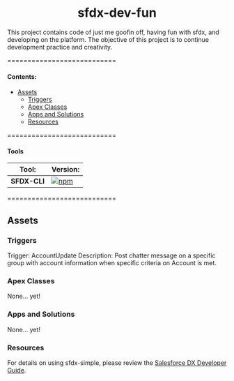 <h1 align="center">sfdx-dev-fun</h1>
This project contains code of just me goofin off, having fun with sfdx, and developing on the platform. The objective of this project is to continue development practice and creativity. 

===========================
#### Contents:
- [Assets](#assets)
  - [Triggers](#triggers)
  - [Apex Classes](#apex-classes)
  - [Apps and Solutions](#apps-and-solutions)
  - [Resources](#resources)
  
===========================
#### Tools
|  Tool:       |  Version:  |
| ------------ | ---------- |
| **SFDX-CLI** | [![npm](https://img.shields.io/npm/v/sfdx-cli.svg?label=SFDX-CLI&logo=Salesforce&style=Popout)](https://developer.salesforce.com/tools/sfdxcli)  |

===========================
## Assets

### Triggers
Trigger: AccountUpdate
Description: Post chatter message on a specific group with account information when specific criteria on Account is met.

### Apex Classes
None... yet!

### Apps and Solutions
None... yet!

### Resources
For details on using sfdx-simple, please review the [Salesforce DX Developer Guide](https://developer.salesforce.com/docs/atlas.en-us.sfdx_dev.meta/sfdx_dev).